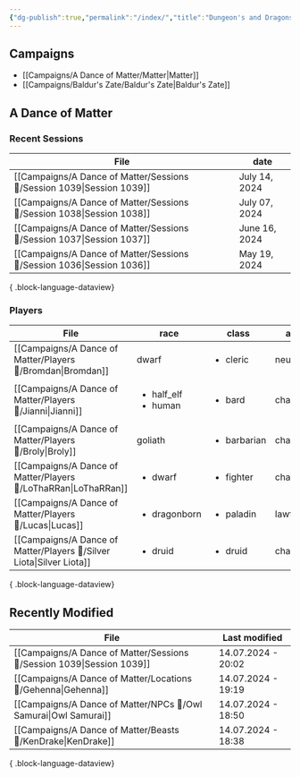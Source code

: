 ```yaml
---
{"dg-publish":true,"permalink":"/index/","title":"Dungeon's and Dragons","tags":["gardenEntry"]}
---
```


## Campaigns
- [[Campaigns/A Dance of Matter/Matter\|Matter]]
- [[Campaigns/Baldur's Zate/Baldur's Zate\|Baldur's Zate]]

## A Dance of Matter
### Recent Sessions
| File                                                                      | date          |
| ------------------------------------------------------------------------- | ------------- |
| [[Campaigns/A Dance of Matter/Sessions 📝/Session 1039\|Session 1039]] | July 14, 2024 |
| [[Campaigns/A Dance of Matter/Sessions 📝/Session 1038\|Session 1038]] | July 07, 2024 |
| [[Campaigns/A Dance of Matter/Sessions 📝/Session 1037\|Session 1037]] | June 16, 2024 |
| [[Campaigns/A Dance of Matter/Sessions 📝/Session 1036\|Session 1036]] | May 19, 2024  |

{ .block-language-dataview}

### Players
| File                                                                     | race                                     | class                       | alignment       | level |
| ------------------------------------------------------------------------ | ---------------------------------------- | --------------------------- | --------------- | ----- |
| [[Campaigns/A Dance of Matter/Players 👤/Bromdan\|Bromdan]]           | dwarf                                    | <ul><li>cleric</li></ul>    | neutral_good    | 10    |
| [[Campaigns/A Dance of Matter/Players 👤/Jianni\|Jianni]]             | <ul><li>half_elf</li><li>human</li></ul> | <ul><li>bard</li></ul>      | chaotic_good    | 5     |
| [[Campaigns/A Dance of Matter/Players 👤/Broly\|Broly]]               | goliath                                  | <ul><li>barbarian</li></ul> | chaotic_good    | 10    |
| [[Campaigns/A Dance of Matter/Players 👤/LoThaRRan\|LoThaRRan]]       | <ul><li>dwarf</li></ul>                  | <ul><li>fighter</li></ul>   | chaotic_neutral | 10    |
| [[Campaigns/A Dance of Matter/Players 👤/Lucas\|Lucas]]               | <ul><li>dragonborn</li></ul>             | <ul><li>paladin</li></ul>   | lawful_neutral  | 10    |
| [[Campaigns/A Dance of Matter/Players 👤/Silver Liota\|Silver Liota]] | <ul><li>druid</li></ul>                  | <ul><li>druid</li></ul>     | chaotic_good    | 10    |

{ .block-language-dataview}

## Recently Modified 
| File                                                                      | Last modified      |
| ------------------------------------------------------------------------- | ------------------ |
| [[Campaigns/A Dance of Matter/Sessions 📝/Session 1039\|Session 1039]] | 14.07.2024 - 20:02 |
| [[Campaigns/A Dance of Matter/Locations 📌/Gehenna\|Gehenna]]          | 14.07.2024 - 19:19 |
| [[Campaigns/A Dance of Matter/NPCs 🤖/Owl Samurai\|Owl Samurai]]       | 14.07.2024 - 18:50 |
| [[Campaigns/A Dance of Matter/Beasts 🐻/KenDrake\|KenDrake]]           | 14.07.2024 - 18:38 |

{ .block-language-dataview}

